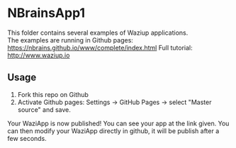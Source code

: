 NBrainsApp1
================

This folder contains several examples of Waziup applications.   
The examples are running in Github pages: https://nbrains.github.io/www/complete/index.html
Full tutorial: http://www.waziup.io

Usage
-----

1. Fork this repo on Github
2. Activate Github pages: Settings -> GitHub Pages -> select "Master source" and save.

Your WaziApp is now published! You can see your app at the link given.
You can then modify your WaziApp directly in github, it will be publish after a few seconds.
